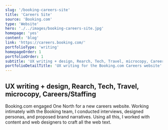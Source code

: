 ```yaml
---
slug: '/booking-careers-site'
title: 'Careers Site'
source: 'Booking.com'
type: 'Website'
hero: './../images/booking-careers-site.jpg'
homepage: 'yes'
content: 'blog'
link: 'https://careers.booking.com/'
portfolioType: 'writing'
homepageOrder: 1
portfolioOrder: 1
subtitle: 'UX writing + design, Rearch, Tech, Travel, microcopy, Careers/Staffing'
portfolioDetailTitle: 'UX writing for the Booking.com Careers website'
---
```


## UX writing + design, Rearch, Tech, Travel, microcopy, Careers/Staffing

Booking.com engaged One North for a new careers website. Working intimately with the Booking team, I conducted interviews, designed personas, and proposed brand narratives. Using all this, I worked with content and web designers to craft all the web text.
